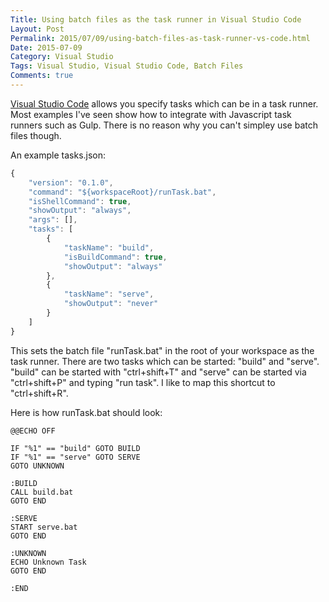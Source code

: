 ```yaml
---
Title: Using batch files as the task runner in Visual Studio Code
Layout: Post
Permalink: 2015/07/09/using-batch-files-as-task-runner-vs-code.html
Date: 2015-07-09
Category: Visual Studio
Tags: Visual Studio, Visual Studio Code, Batch Files 
Comments: true
---
```


[Visual Studio Code](https://code.visualstudio.com/) allows you specify tasks which can be in a task runner. Most examples
I've seen show how to integrate with Javascript task runners such as Gulp. There is no reason why you can't simpley use
batch files though.

<!--more-->

An example tasks.json:

```js
{
	"version": "0.1.0",
	"command": "${workspaceRoot}/runTask.bat",
	"isShellCommand": true,
	"showOutput": "always",
	"args": [],
	"tasks": [
		{
			"taskName": "build",
			"isBuildCommand": true,
			"showOutput": "always"
		},
		{
			"taskName": "serve",
			"showOutput": "never"
		}
	]
}
```

This sets the batch file "runTask.bat" in the root of your workspace as the task runner. There are two tasks
which can be started: "build" and "serve". "build" can be started with "ctrl+shift+T" and "serve" can be
started via "ctrl+shift+P" and typing "run task". I like to map this shortcut to "ctrl+shift+R".

Here is how runTask.bat should look:

```
@@ECHO OFF

IF "%1" == "build" GOTO BUILD
IF "%1" == "serve" GOTO SERVE
GOTO UNKNOWN

:BUILD
CALL build.bat
GOTO END

:SERVE
START serve.bat
GOTO END

:UNKNOWN
ECHO Unknown Task
GOTO END

:END
```

 
